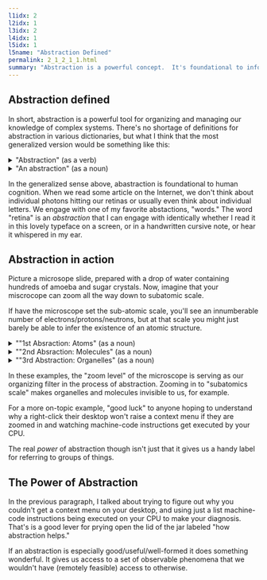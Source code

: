 ```yaml
---
l1idx: 2
l2idx: 1
l3idx: 2
l4idx: 1
l5idx: 1
l5name: "Abstraction Defined"
permalink: 2_1_2_1_1.html
summary: "Abstraction is a powerful concept.  It's foundational to information technology and (not coincidentally) pretty much all of human knowledge.  Let's figure out what that actually means."
---
```


## Abstraction defined
In short, abstraction is a powerful tool for organizing and managing our knowledge of complex systems. There's no shortage of definitions for abstraction in various dictionaries, but what I think that the most generalized version would be something like this:

<details markdown=block>
<summary markdown=span>"Abstraction" (as a verb)</summary>
<p style="background: white">
"Abstraction" (as a verb) is the act of creating a concept ("an abstraction") that represents the common properties of some group of things.  That group of things is the object of the verb.  The things themselves could be physical objects or other concepts (other abstractions, even).    In order for abstraction to occur, some filtering/selection mechanism must be applied to identify the "group of things" being abstracted.  
</p>

</details>

<details markdown=block>
<summary markdown=span>"An abstraction" (as a noun)</summary>
```
"An abstraction" (as a noun) is a concept that summarizes/contains all of the things it has abstracted.  The abastraction is, in one sense, the selection filter/criteria that was applied in choosing the "group of things" being abstracted.  In another sense it is the "group of things" itself.
```
</details>

In the generalized sense above, abastraction is foundational to human cognition. When we read some article on the Internet, we don't think about individual photons hitting our retinas or usually even think about individual letters. We engage with one of my favorite abstactions, "words." The word "retina" is an *abstraction* that I can engage with identically whether I read it in this lovely typeface on a screen, or in a handwritten cursive note, or hear it whispered in my ear.






## Abstraction in action

Picture a microsope slide, prepared with a drop of water containing hundreds of amoeba and sugar crystals. Now, imagine that your miscrocope can zoom all the way down to subatomic scale.

If have the microscope set the sub-atomic scale, you'll see an innumberable number of electrons/protons/neutrons, but at that scale you might just barely be able to infer the existence of an atomic structure.
<details markdown=block>
<summary markdown=span>""1st Absraction:  Atoms" (as a noun)</summary>
If you zoom out ("atomic scale"), you won't see electrons/protons/etc any more; you'll see individual atoms, and you'll notice that there seems to be some sort of pattern to how they connect/interact with each other. That "zooming out" has effectively "abstracted" subatomic particles into atoms. It's a *useful* abstraction because (with the benefit of a few hundred years of scientific research at your disposal) you can *predict* the behavior of the atoms without needing direct knowledge of the individual subatomic particles that they are made up of. But, if you want to *explain* (understand) the *mechanism* of that interaction, you have to drill back down to the subatomic level to see things like the "sharing" of electrons in covalent bonding.
</details>
<details markdown=block>
<summary markdown=span>""2nd Absraction: Molecules" (as a noun)</summary>
Zooming out again (to "molecular scale") you'll see a bewildering array of molecules. You've "abstracted" atoms into molecules. Again, it's a *useful* abstraction because you are able to infer (or borrow from the collected body of existing human knowledge) a set of patterns that let you predict how the molecules interact with each other.
</details>
<details markdown=block>
<summary markdown=span>""3rd Abstraction: Organelles" (as a noun)</summary>

### easter egg.

Zoom out again, (to the "organelle scale") and now you'll see all these neat structures like mitochondria, Golgi apparatus, and others.
</details>

In these examples, the "zoom level" of the microscope is serving as our organizing filter in the process of abstraction. Zooming in to "subatomics scale" makes organelles and molecules invisible to us, for example.

For a more on-topic example, "good luck" to anyone hoping to understand why a right-click their desktop won't raise a context menu if they are zoomed in and watching machine-code instructions get executed by your CPU.

The real *power* of abstraction though isn't just that it gives us a handy label for referring to groups of things.

## The Power of Abstraction

In the previous paragraph, I talked about trying to figure out why you couldn't get a context menu on your desktop, and using just a list  machine-code instructions being executed on your CPU to make your diagnosis.  That's is a good lever for prying open the lid of the jar labeled "how abstraction helps."

If an abstraction is especially good/useful/well-formed it does something wonderful. It gives us access to a set of observable phenomena that we wouldn't have (remotely feasible) access to otherwise.
